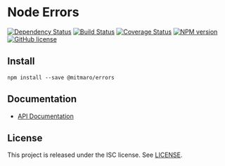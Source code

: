 # Node Errors

[![Dependency Status](https://david-dm.org/MitMaro/node-errors.svg)](https://david-dm.org/MitMaro/node-errors)
[![Build Status](https://travis-ci.org/MitMaro/node-errors.svg?branch=master)](https://travis-ci.org/MitMaro/node-errors)
[![Coverage Status](https://coveralls.io/repos/github/MitMaro/node-errors/badge.svg?branch=master)](https://coveralls.io/github/MitMaro/node-errors?branch=master)
[![NPM version](https://img.shields.io/npm/v/@mitmaro/errors.svg)](https://www.npmjs.com/package/@mitmaro/errors)
[![GitHub license](https://img.shields.io/badge/license-ISC-blue.svg)](https://raw.githubusercontent.com/MitMaro/node-errors/master/LICENSE.md)

## Install

    npm install --save @mitmaro/errors

## Documentation

* [API Documentation][1]

## License

This project is released under the ISC license. See [LICENSE](LICENSE.md).


[8]: https://github.com/visionmedia/debug
[1]: http://www.mitmaro.ca/node-server-shutdown/
